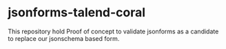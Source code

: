 # jsonforms-talend-coral

This repository hold Proof of concept to validate jsonforms as a candidate to replace our jsonschema based form.

